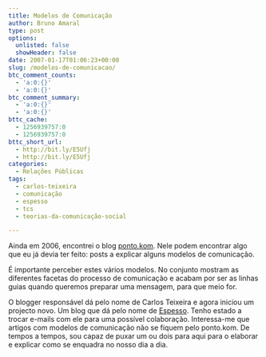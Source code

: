 ```yaml
---
title: Modelos de Comunicação
author: Bruno Amaral
type: post
options:
  unlisted: false
  showHeader: false
date: 2007-01-17T01:06:23+00:00
slug: /modelos-de-comunicacao/
btc_comment_counts:
  - 'a:0:{}'
  - 'a:0:{}'
btc_comment_summary:
  - 'a:0:{}'
  - 'a:0:{}'
bttc_cache:
  - 1256939757:0
  - 1256939757:0
bttc_short_url:
  - http://bit.ly/E5Ufj
  - http://bit.ly/E5Ufj
categories:
  - Relações Públicas
tags:
  - carlos-teixeira
  - comunicação
  - espesso
  - tcs
  - teorias-da-comunicação-social

---
```

Ainda em 2006, encontrei o blog [ponto.kom][1]. Nele podem encontrar algo que eu já devia ter feito: posts a explicar alguns modelos de comunicação.

É importante perceber estes vários modelos. No conjunto mostram as diferentes facetas do processo de comunicação e acabam por ser as linhas guias quando queremos preparar uma mensagem, para que meio for.

O blogger responsável dá pelo nome de Carlos Teixeira e agora iniciou um projecto novo. Um blog que dá pelo nome de [Espesso][2]. Tenho estado a trocar e-mails com ele para uma possível colaboração. Interessa-me que artigos com modelos de comunicação não se fiquem pelo ponto.kom. De tempos a tempos, sou capaz de puxar um ou dois para aqui para o elaborar e explicar como se enquadra no nosso dia a dia.

 [1]: http://ponto-kom.blogspot.com/index.html
 [2]: http://espesso.wordpress.com/